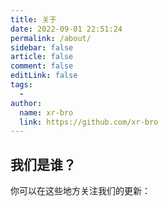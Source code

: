 ```yaml
---
title: 关于
date: 2022-09-01 22:51:24
permalink: /about/
sidebar: false
article: false
comment: false
editLink: false
tags:
  - 
author: 
  name: xr-bro
  link: https://github.com/xr-bro
---
```


## 我们是谁？

你可以在这些地方关注我们的更新：
